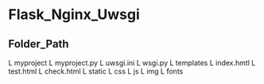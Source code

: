 # Flask_Nginx_Uwsgi

## Folder_Path
L myproject
          L myproject.py
          L uwsgi.ini
          L wsgi.py
          L templates
                    L index.hmtl
                    L test.html
                    L check.html
          L static
                  L css
                  L js
                  L img
                  L fonts
          
